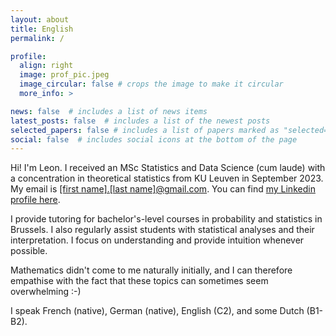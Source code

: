```yaml
---
layout: about
title: English
permalink: /

profile:
  align: right
  image: prof_pic.jpeg
  image_circular: false # crops the image to make it circular
  more_info: >

news: false  # includes a list of news items
latest_posts: false  # includes a list of the newest posts
selected_papers: false # includes a list of papers marked as "selected={true}"
social: false  # includes social icons at the bottom of the page
---
```


Hi! I'm Leon. I received an MSc Statistics and Data Science (cum laude) with a concentration in theoretical statistics from KU Leuven in September 2023. My email is <a href='#'>[first name].[last name]@gmail.com</a>. You can find [my Linkedin profile here](https://linkedin.com/in/leonrofagha/). 

I provide tutoring for bachelor's-level courses in probability and statistics in Brussels. I also regularly assist students with statistical analyses and their interpretation. I focus on understanding and provide intuition whenever possible. 

Mathematics didn't come to me naturally initially, and I can therefore empathise with the fact that these topics can sometimes seem overwhelming :-)

I speak French (native), German (native), English (C2), and some Dutch (B1-B2).